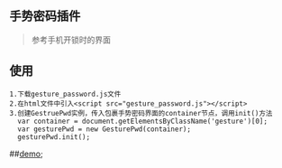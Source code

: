 ## 手势密码插件

>参考手机开锁时的界面

## 使用

```
1.下载gesture_password.js文件
2.在html文件中引入<script src="gesture_password.js"></script>
3.创建GestruePwd实例，传入包裹手势密码界面的container节点，调用init()方法
  var container = document.getElementsByClassName('gesture')[0];
  var gesturePwd = new GesturePwd(container);
  gesturePwd.init();

```
##[demo]( https://lauraxu3.github.io/GesturePassword/index.html);
